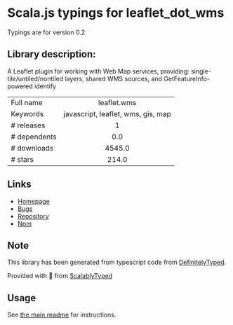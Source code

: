 
# Scala.js typings for leaflet_dot_wms

Typings are for version 0.2

## Library description:
A Leaflet plugin for working with Web Map services, providing: single-tile/untiled/nontiled layers, shared WMS sources, and GetFeatureInfo-powered identify

|                    |                 |
| ------------------ | :-------------: |
| Full name          | leaflet.wms |
| Keywords           | javascript, leaflet, wms, gis, map |
| # releases         | 1 |
| # dependents       | 0.0 |
| # downloads        | 4545.0 |
| # stars            | 214.0 |

## Links
- [Homepage](https://github.com/heigeo/leaflet.wms)
- [Bugs](https://github.com/heigeo/leaflet.wms/issues)
- [Repository](https://github.com/heigeo/leaflet.wms)
- [Npm](https://www.npmjs.com/package/leaflet.wms)
    


## Note
This library has been generated from typescript code from [DefinitelyTyped](https://definitelytyped.org).

Provided with :purple_heart: from [ScalablyTyped](https://github.com/oyvindberg/ScalablyTyped)

## Usage
See [the main readme](../../readme.md) for instructions.


